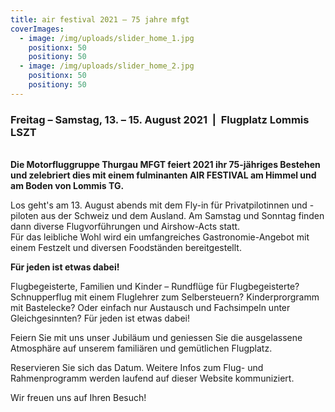 ```yaml
---
title: air festival 2021 – 75 jahre mfgt
coverImages:
  - image: /img/uploads/slider_home_1.jpg
    positionx: 50
    positiony: 50
  - image: /img/uploads/slider_home_2.jpg
    positionx: 50
    positiony: 50
---
```

### Freitag – Samstag, 13. – 15. August 2021  |  Flugplatz Lommis LSZT

\
**Die Motorfluggruppe Thurgau MFGT feiert 2021 ihr 75-jähriges Bestehen und zelebriert dies mit einem fulminanten AIR FESTIVAL am Himmel und am Boden von Lommis TG.**

Los geht's am 13. August abends mit dem Fly-in für Privatpilotinnen und -piloten aus der Schweiz und dem Ausland. Am Samstag und Sonntag finden dann diverse Flugvorführungen und Airshow-Acts statt. \
Für das leibliche Wohl wird ein umfangreiches Gastronomie-Angebot mit einem Festzelt und diversen Foodständen bereitgestellt.

**Für jeden ist etwas dabei!**

Flugbegeisterte, Familien und Kinder –  Rundflüge für Flugbegeisterte? Schnupperflug mit einem Fluglehrer zum Selbersteuern? Kinderprorgramm mit Bastelecke? Oder einfach nur Austausch und Fachsimpeln unter Gleichgesinnten? Für jeden ist etwas dabei!

Feiern Sie mit uns unser Jubiläum und geniessen Sie die ausgelassene Atmosphäre auf unserem familiären und gemütlichen Flugplatz. 

Reservieren Sie sich das Datum. Weitere Infos zum Flug- und Rahmenprogramm werden laufend auf dieser Website kommuniziert.

Wir freuen uns auf Ihren Besuch!
